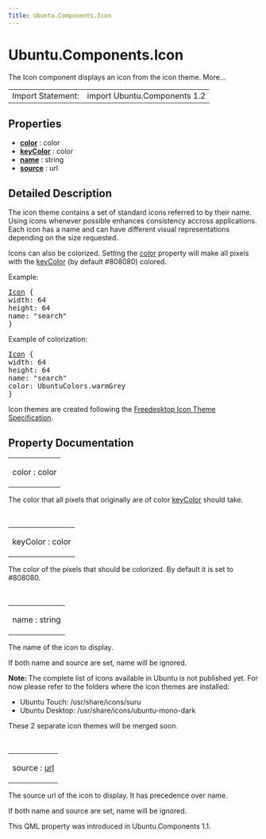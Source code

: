 ```yaml
---
Title: Ubuntu.Components.Icon
---
```


# Ubuntu.Components.Icon

<span class="subtitle"></span>
<!-- $$$Icon-brief -->
<p>The Icon component displays an icon from the icon theme. More...</p>
<!-- @@@Icon -->
<table class="alignedsummary">
<tr><td class="memItemLeft rightAlign topAlign"> Import Statement:</td><td class="memItemRight bottomAlign"> import Ubuntu.Components 1.2</td></tr></table><ul>
</ul>
<h2 id="properties">Properties</h2>
<ul>
<li class="fn"><b><b><a href="#color-prop">color</a></b></b> : color</li>
<li class="fn"><b><b><a href="#keyColor-prop">keyColor</a></b></b> : color</li>
<li class="fn"><b><b><a href="#name-prop">name</a></b></b> : string</li>
<li class="fn"><b><b><a href="#source-prop">source</a></b></b> : url</li>
</ul>
<!-- $$$Icon-description -->
<h2 id="details">Detailed Description</h2>
</p>
<p>The icon theme contains a set of standard icons referred to by their name. Using icons whenever possible enhances consistency accross applications. Each icon has a name and can have different visual representations depending on the size requested.</p>
<p>Icons can also be colorized. Setting the <a href="#color-prop">color</a> property will make all pixels with the <a href="#keyColor-prop">keyColor</a> (by default #808080) colored.</p>
<p>Example:</p>
<pre class="qml"><span class="type"><a href="index.html">Icon</a></span> {
<span class="name">width</span>: <span class="number">64</span>
<span class="name">height</span>: <span class="number">64</span>
<span class="name">name</span>: <span class="string">&quot;search&quot;</span>
}</pre>
<p>Example of colorization:</p>
<pre class="qml"><span class="type"><a href="index.html">Icon</a></span> {
<span class="name">width</span>: <span class="number">64</span>
<span class="name">height</span>: <span class="number">64</span>
<span class="name">name</span>: <span class="string">&quot;search&quot;</span>
<span class="name">color</span>: <span class="name">UbuntuColors</span>.<span class="name">warmGrey</span>
}</pre>
<p>Icon themes are created following the <a href="http://standards.freedesktop.org/icon-theme-spec/icon-theme-spec-latest.html">Freedesktop Icon Theme Specification</a>.</p>
<!-- @@@Icon -->
<h2>Property Documentation</h2>
<!-- $$$color -->
<table class="qmlname"><tr valign="top" id="color-prop"><td class="tblQmlPropNode"><p><span class="name">color</span> : <span class="type">color</span></p></td></tr></table><p>The color that all pixels that originally are of color <a href="#keyColor-prop">keyColor</a> should take.</p>
<!-- @@@color -->
<br/>
<!-- $$$keyColor -->
<table class="qmlname"><tr valign="top" id="keyColor-prop"><td class="tblQmlPropNode"><p><span class="name">keyColor</span> : <span class="type">color</span></p></td></tr></table><p>The color of the pixels that should be colorized. By default it is set to #808080.</p>
<!-- @@@keyColor -->
<br/>
<!-- $$$name -->
<table class="qmlname"><tr valign="top" id="name-prop"><td class="tblQmlPropNode"><p><span class="name">name</span> : <span class="type">string</span></p></td></tr></table><p>The name of the icon to display.</p>
<p>If both name and source are set, name will be ignored.</p>
<p><b>Note: </b>The complete list of icons available in Ubuntu is not published yet. For now please refer to the folders where the icon themes are installed:</p><ul>
<li>Ubuntu Touch: /usr/share/icons/suru</li>
<li>Ubuntu Desktop: /usr/share/icons/ubuntu-mono-dark</li>
</ul>
<p>These 2 separate icon themes will be merged soon.</p>
<!-- @@@name -->
<br/>
<!-- $$$source -->
<table class="qmlname"><tr valign="top" id="source-prop"><td class="tblQmlPropNode"><p><span class="name">source</span> : <span class="type"><a href="http://doc.qt.io/qt-5/qml-url.html">url</a></span></p></td></tr></table><p>The source url of the icon to display. It has precedence over name.</p>
<p>If both name and source are set, name will be ignored.</p>
<p>This QML property was introduced in  Ubuntu.Components 1.1.</p>
<!-- @@@source -->
<br/>
